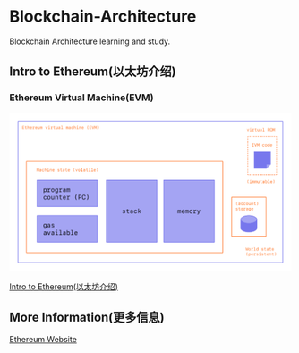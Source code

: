 # Blockchain-Architecture

Blockchain Architecture learning and study.

## Intro to Ethereum(以太坊介绍)

### Ethereum Virtual Machine(EVM)

![Ethereum Virtual Machine (EVM)](ethereum/evm.png)

[Intro to Ethereum(以太坊介绍)](ethereum/README.md)

## More Information(更多信息)

[Ethereum Website](https://ethereum.org/zh/)
